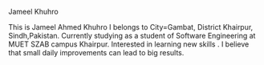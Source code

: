 
Jameel Khuhro

This is Jameel Ahmed Khuhro
I belongs to City=Gambat, District Khairpur, Sindh,Pakistan.
Currently studying as a student of Software Engineering at MUET SZAB campus Khairpur.
Interested in learning new skills .
I believe that small daily  improvements can lead to big results.
